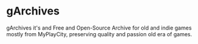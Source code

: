 # gArchives
gArchives it's and Free and Open-Source Archive for old and indie games mostly from MyPlayCity, preserving quality and passion old era of games.
